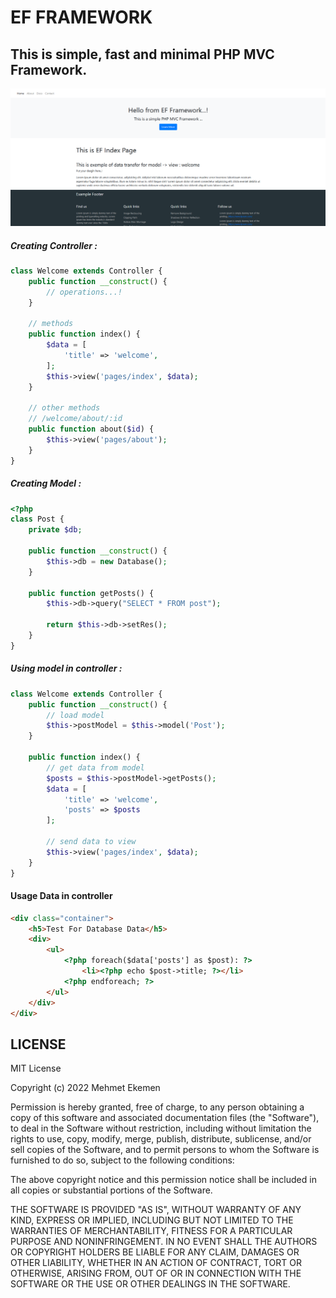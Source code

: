 # EF FRAMEWORK
## This is simple, fast and minimal PHP MVC Framework.

![alt](img_resources/img01.png)

#####  Creating Controller :
```php
class Welcome extends Controller {
    public function __construct() {
        // operations...!
    }

    // methods
    public function index() {
        $data = [
            'title' => 'welcome',
        ];
        $this->view('pages/index', $data);
    }

    // other methods
    // /welcome/about/:id
    public function about($id) {
        $this->view('pages/about');
    }
}

```

#####  Creating Model :
```php
<?php
class Post {
    private $db;

    public function __construct() {
        $this->db = new Database();
    }

    public function getPosts() {
        $this->db->query("SELECT * FROM post");

        return $this->db->setRes();
    }
}

```

##### Using model in controller :
```php
class Welcome extends Controller {
    public function __construct() {
        // load model
        $this->postModel = $this->model('Post');
    }

    public function index() {
        // get data from model
        $posts = $this->postModel->getPosts();
        $data = [
            'title' => 'welcome',
            'posts' => $posts
        ];

        // send data to view
        $this->view('pages/index', $data);
    }
}

```

#### Usage Data in controller
```html
<div class="container">
    <h5>Test For Database Data</h5>
    <div>
        <ul>
            <?php foreach($data['posts'] as $post): ?>
                <li><?php echo $post->title; ?></li>
            <?php endforeach; ?>
        </ul>
    </div>
</div>
```

## LICENSE
MIT License

Copyright (c) 2022 Mehmet Ekemen

Permission is hereby granted, free of charge, to any person obtaining a copy
of this software and associated documentation files (the "Software"), to deal
in the Software without restriction, including without limitation the rights
to use, copy, modify, merge, publish, distribute, sublicense, and/or sell
copies of the Software, and to permit persons to whom the Software is
furnished to do so, subject to the following conditions:

The above copyright notice and this permission notice shall be included in all
copies or substantial portions of the Software.

THE SOFTWARE IS PROVIDED "AS IS", WITHOUT WARRANTY OF ANY KIND, EXPRESS OR
IMPLIED, INCLUDING BUT NOT LIMITED TO THE WARRANTIES OF MERCHANTABILITY,
FITNESS FOR A PARTICULAR PURPOSE AND NONINFRINGEMENT. IN NO EVENT SHALL THE
AUTHORS OR COPYRIGHT HOLDERS BE LIABLE FOR ANY CLAIM, DAMAGES OR OTHER
LIABILITY, WHETHER IN AN ACTION OF CONTRACT, TORT OR OTHERWISE, ARISING FROM,
OUT OF OR IN CONNECTION WITH THE SOFTWARE OR THE USE OR OTHER DEALINGS IN THE
SOFTWARE.